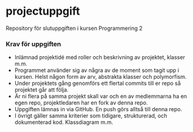 # projectuppgift

Repository för slutuppgiften i kursen Programmering 2

### Krav för uppgiften

- Inlämnad projektidé med roller och beskrivning av projektet, klasser m.m.
- Programmet använder sig av några av de moment som tagit upp i kursen. Helst någon form av arv, abstrakta klasser och polymorfism.
- Under projektets gång genomförs ett flertal commits till er repo så projektet går att följa.
- Är ni flera på samma projekt skall var och en av medlemmarna ha en egen repo, projektledaren har en fork av denna repo.
- Uppgiften lämnas in via GitHub. En push görs alltså till denna repo.
- I övrigt gäller samma kriterier som tidigare, strukturerad, och dokumenterad kod. Klassdiagram m.m.
